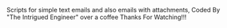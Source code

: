 
Scripts for simple text emails and also emails with attachments,
Coded By "The Intrigued Engineer" over a coffee
Thanks For Watching!!!

